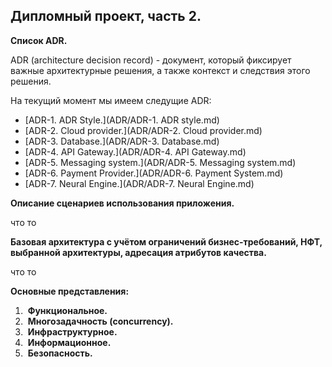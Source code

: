 ## 																			Дипломный проект, часть 2.

**Список ADR.**  

ADR (architecture decision record) - документ, который фиксирует важные архитектурные решения, а также контекст и следствия этого решения. 

На текущий момент мы имеем следущие ADR: 

* [ADR-1. ADR Style.](ADR/ADR-1. ADR style.md) 
* [ADR-2. Cloud provider.](ADR/ADR-2. Cloud provider.md)
* [ADR-3. Database.](ADR/ADR-3. Database.md)
* [ADR-4. API Gateway.](ADR/ADR-4. API Gateway.md)
* [ADR-5. Messaging system.](ADR/ADR-5. Messaging system.md)
* [ADR-6. Payment Provider.](ADR/ADR-6. Payment System.md) 
* [ADR-7. Neural Engine.](ADR/ADR-7. Neural Engine.md) 

**Описание сценариев использования приложения.**  

что то 

**Базовая архитектура с учётом ограничений бизнес-требований, НФТ, выбранной архитектуры, адресация атрибутов качества.**

что то 

**Основные представления:**  

1. ​		**Функциональное.**  	
2. ​		**Многозадачность (concurrency).**
3. ​		**Инфраструктурное.**
4. ​		**Информационное.**
5. ​		**Безопасность.**  	